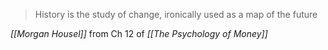 > History is the study of change, ironically used as a map of the future

*[[Morgan Housel]]* from Ch 12 of *[[The Psychology of Money]]*